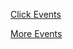 [Click Events](https://developer.mozilla.org/en-US/docs/Web/API/Element#mouse_events)

[More Events](https://developer.mozilla.org/en-US/docs/Web/Events)

